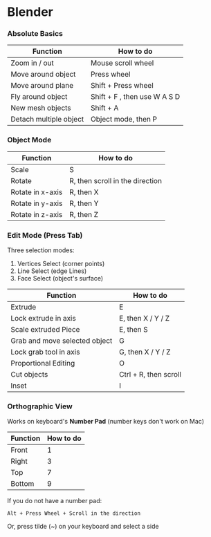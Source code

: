 # Blender

### Absolute Basics

| Function | How to do |
|----------|-----------|
| Zoom in / out | Mouse scroll wheel |
| Move around object | Press wheel |
| Move around plane | Shift + Press wheel |
| Fly around object | Shift + F , then use W A S D |
| New mesh objects | Shift + A |
| Detach multiple object | Object mode, then P |


### Object Mode

| Function | How to do  |
|----------|------------|
| Scale    | S |
| Rotate | R, then scroll in the direction |  
| Rotate in x-axis | R, then X |
| Rotate in y-axis | R, then Y |
| Rotate in z-axis | R, then Z |


### Edit Mode (Press Tab)
Three selection modes:
1. Vertices Select (corner points)
2. Line Select (edge Lines)
3. Face Select (object's surface)

| Function | How to do  |
|----------|------------|
| Extrude  | E |
| Lock extrude in axis | E, then X / Y / Z |
| Scale extruded Piece | E, then S|
| Grab and move selected object | G |
| Lock grab tool in axis | G, then X / Y / Z |
| Proportional Editing | O |
| Cut objects | Ctrl + R, then scroll |
| Inset | I |

### Orthographic View
Works on keyboard's **Number Pad** (number keys don't work on Mac)

| Function | How to do |
|----------|-----------|
| Front  | 1 |
| Right  | 3 |
| Top    | 7 |
| Bottom | 9 |

If you do not have a number pad:
```
Alt + Press Wheel + Scroll in the direction
```
Or, press tilde (~) on your keyboard and select a side

